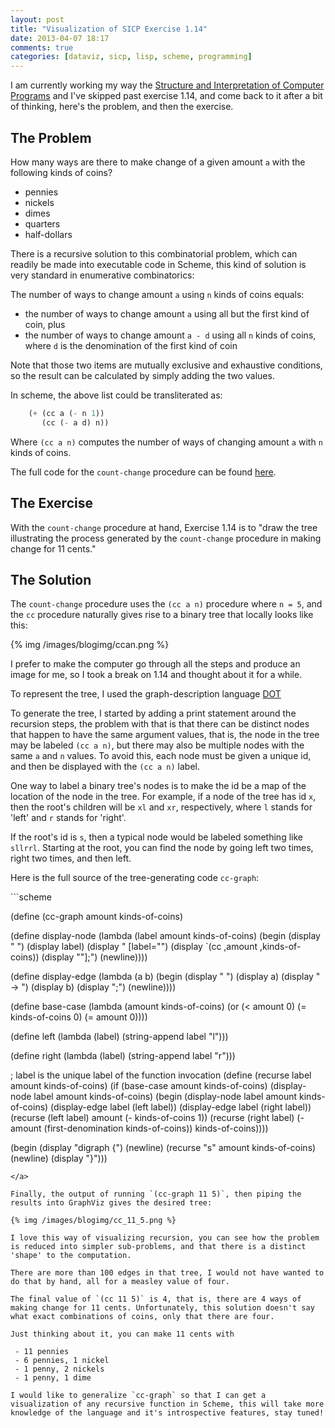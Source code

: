 ```yaml
---
layout: post
title: "Visualization of SICP Exercise 1.14"
date: 2013-04-07 18:17
comments: true
categories: [dataviz, sicp, lisp, scheme, programming]
---
```


I am currently working my way the [Structure and Interpretation of
Computer Programs](https://github.com/tlehman/sicp-exercises#readme)
and I've skipped past exercise 1.14, and come back to it after a bit
of thinking, here's the problem, and then the exercise.

## The Problem

How many ways are there to make change of a given amount `a` with the 
following kinds of coins?

 - pennies
 - nickels
 - dimes 
 - quarters
 - half-dollars

There is a recursive solution to this combinatorial problem, which can
readily be made into executable code in Scheme, this kind of solution
is very standard in enumerative combinatorics:

The number of ways to change amount `a` using `n` kinds of coins
equals:

 - the number of ways to change amount `a` using all but the first
 kind of coin, plus
 - the number of ways to change amount `a - d` using all `n` kinds of
 coins, where `d` is the denomination of the first kind of coin

Note that those two items are mutually exclusive and exhaustive
conditions, so the result can be calculated by simply adding the two
values.

In scheme, the above list could be transliterated as:

```scheme
	(+ (cc a (- n 1))
	   (cc (- a d) n))
```

Where `(cc a n)` computes the number of ways of changing amount `a` with `n`
kinds of coins.

The full code for the `count-change` procedure can be found 
[here](https://github.com/tlehman/sicp-exercises/blob/master/count-change.scm#L3).

## The Exercise

With the `count-change` procedure at hand, Exercise 1.14 is to "draw
the tree illustrating the process generated by the `count-change`
procedure in making change for 11 cents."

## The Solution

The `count-change` procedure uses the `(cc a n)` procedure where
`n = 5`, and the `cc` procedure naturally gives rise to a binary
tree that locally looks like this:

{% img /images/blogimg/ccan.png %}

I prefer to make the computer go through all the steps and produce an
image for me, so I took a break on 1.14 and thought about it for a
while.

To represent the tree, I used the graph-description language
[DOT](http://www.graphviz.org/pub/scm/graphviz2/doc/info/lang.html)

To generate the tree, I started by adding a print statement around the
recursion steps, the problem with that is that there can be distinct
nodes that happen to have the same argument values, that is, the node
in the tree may be labeled `(cc a n)`, but there may also be multiple
nodes with the same `a` and `n` values. To avoid this, each node must
be given a unique id, and then be displayed with the `(cc a n)` label.

One way to label a binary tree's nodes is to make the id be a map of
the location of the node in the tree. For example, if a node of the
tree has id `x`, then the root's children will be `xl` and `xr`,
respectively, where `l` stands for 'left' and `r` stands for 'right'.

If the root's id is `s`, then a typical node would be labeled
something like `sllrrl`. Starting at the root, you can find the node
by going left two times, right two times, and then left.

Here is the full source of the tree-generating code `cc-graph`:

<a name="quasiquote">
```scheme

(define (cc-graph amount kinds-of-coins)

  (define display-node (lambda (label amount kinds-of-coins) 
                         (begin
                           (display "  ")
                           (display label)
                           (display " [label=\"")
                           (display `(cc ,amount ,kinds-of-coins))
                           (display "\"];")
                           (newline))))

  (define display-edge (lambda (a b) 
                         (begin
                           (display "  ")
                           (display a)
                           (display " -> ")
                           (display b)
                           (display ";")
                           (newline))))

  (define base-case (lambda (amount kinds-of-coins)
                      (or (< amount 0)
                          (= kinds-of-coins 0) 
                          (= amount 0))))

  (define left (lambda (label)
                  (string-append label "l")))

  (define right (lambda (label)
                  (string-append label "r")))


  ; label is the unique label of the function invocation
  (define (recurse label amount kinds-of-coins)
    (if (base-case amount kinds-of-coins)
        (display-node label amount kinds-of-coins)
        (begin
          (display-node label amount kinds-of-coins)
          (display-edge label (left label))
          (display-edge label (right label))
          (recurse (left label) amount (- kinds-of-coins 1))
          (recurse (right label) 
                   (- amount (first-denomination kinds-of-coins))
                   kinds-of-coins))))

  (begin
    (display "digraph {")
    (newline)
    (recurse "s" amount kinds-of-coins)
    (newline)
    (display "}")))

```
</a>

Finally, the output of running `(cc-graph 11 5)`, then piping the
results into GraphViz gives the desired tree: 

{% img /images/blogimg/cc_11_5.png %}

I love this way of visualizing recursion, you can see how the problem
is reduced into simpler sub-problems, and that there is a distinct
'shape' to the computation.

There are more than 100 edges in that tree, I would not have wanted to
do that by hand, all for a measley value of four.

The final value of `(cc 11 5)` is 4, that is, there are 4 ways of
making change for 11 cents. Unfortunately, this solution doesn't say
what exact combinations of coins, only that there are four.

Just thinking about it, you can make 11 cents with

 - 11 pennies
 - 6 pennies, 1 nickel
 - 1 penny, 2 nickels
 - 1 penny, 1 dime

I would like to generalize `cc-graph` so that I can get a
visualization of any recursive function in Scheme, this will take more
knowledge of the language and it's introspective features, stay tuned!
